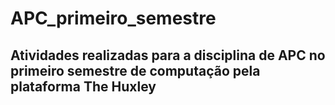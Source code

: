 # APC_primeiro_semestre
## Atividades realizadas para a disciplina de APC no primeiro semestre de computação pela plataforma The Huxley
